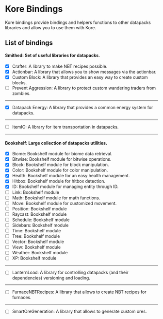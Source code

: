 # Kore Bindings

Kore bindings provide bindings and helpers functions to other datapacks libraries and allow
you to use them with Kore.

## List of bindings

#### Smithed: Set of useful libraries for datapacks.

- [x] Crafter: A library to make NBT recipes possible.
- [x] Actionbar: A library that allows you to show messages via the actionbar.
- [x] Custom Block: A library that provides an easy way to create custom blocks.
- [ ] Prevent Aggression: A library to protect custom wandering traders from zombies.

---

- [x] Datapack Energy: A library that provides a common energy system for datapacks.

---

- [ ] ItemIO: A library for item transportation in datapacks.

---

#### Bookshelf: Large collection of datapacks utilities.

- [x] Biome: Bookshelf module for biome data retrieval.
- [x] Bitwise: Bookshelf module for bitwise operations.
- [x] Block: Bookshelf module for block manipulation.
- [x] Color: Bookshelf module for color manipulation.
- [x] Health: Bookshelf module for an easy health management.
- [x] Hitbox: Bookshelf module for hitbox detection.
- [x] ID: Bookshelf module for managing entity through ID.
- [ ] Link: Bookshelf module
- [ ] Math: Bookshelf module for math functions.
- [ ] Move: Bookshelf module for customized movement.
- [ ] Position: Bookshelf module
- [ ] Raycast: Bookshelf module
- [ ] Schedule: Bookshelf module
- [ ] Sidebars: Bookshelf module
- [ ] Time: Bookshelf module
- [ ] Tree: Bookshelf module
- [ ] Vector: Bookshelf module
- [ ] View: Bookshelf module
- [ ] Weather: Bookshelf module
- [ ] XP: Bookshelf module

---

- [ ] LanternLoad: A library for controlling datapacks (and their dependencies) versioning and loading.

---

- [ ] FurnaceNBTRecipes: A library that allows to create NBT recipes for furnaces.

---

- [ ] SmartOreGeneration: A library that allows to generate custom ores.

